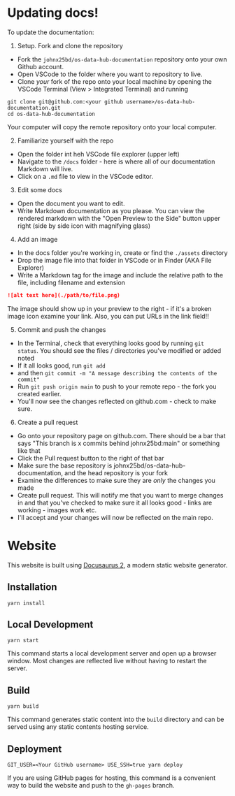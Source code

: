 # Updating docs!

To update the documentation:

1. Setup. Fork and clone the repository
- Fork the `johnx25bd/os-data-hub-documentation` repository onto your own Github account. 
- Open VSCode to the folder where you want to repository to live.
- Clone _your_ fork of the repo onto your local machine by opening the VSCode Terminal (View > Integrated Terminal) and running

```console
git clone git@github.com:<your github username>/os-data-hub-documentation.git
cd os-data-hub-documentation
```

Your computer will copy the remote repository onto your local computer. 

2. Familiarize yourself with the repo
- Open the folder int heh VSCode file explorer (upper left)
- Navigate to the `/docs` folder - here is where all of our documentation Markdown will live.
- Click on a `.md` file to view in the VSCode editor.

3. Edit some docs
- Open the document you want to edit. 
- Write Markdown documentation as you please. You can view the rendered markdown with the "Open Preview to the Side" button upper right (side by side icon with magnifying glass)

4. Add an image
- In the docs folder you're working in, create or find the `./assets` directory
- Drop the image file into that folder in VSCode or in Finder (AKA File Explorer)
- Write a Markdown tag for the image and include the relative path to the file, including filename and extension

```markdown
![alt text here](./path/to/file.png)
```

The image should show up in your preview to the right - if it's a broken image icon examine your link. Also, you can put URLs in the link field!!

5. Commit and push the changes
- In the Terminal, check that everything looks good by running `git status`. You should see the files / directories you've modified or added noted
- If it all looks good, run `git add` 
- and then `git commit -m "A message describing the contents of the commit"`
- Run `git push origin main` to push to your remote repo - the fork you created earlier. 
- You'll now see the changes reflected on github.com - check to make sure. 

6. Create a pull request
- Go onto your repository page on github.com. There should be a bar that says "This branch is x commits behind johnx25bd:main" or something like that
- Click the Pull request button to the right of that bar
- Make sure the base repository is johnx25bd/os-data-hub-documentation, and the head repository is your fork
- Examine the differences to make sure they are *only* the changes you made
- Create pull request. This will notify me that you want to merge changes in and that you've checked to make sure it all looks good - links are working - images work etc.
- I'll accept and your changes will now be reflected on the main repo.



# Website

This website is built using [Docusaurus 2](https://v2.docusaurus.io/), a modern static website generator.

## Installation

```console
yarn install
```

## Local Development

```console
yarn start
```

This command starts a local development server and open up a browser window. Most changes are reflected live without having to restart the server.

## Build

```console
yarn build
```

This command generates static content into the `build` directory and can be served using any static contents hosting service.

## Deployment

```console
GIT_USER=<Your GitHub username> USE_SSH=true yarn deploy
```

If you are using GitHub pages for hosting, this command is a convenient way to build the website and push to the `gh-pages` branch.
